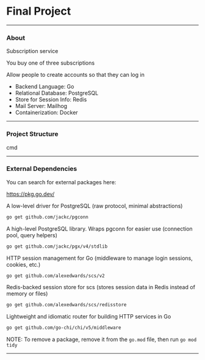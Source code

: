 # Final Project
_______________________________________________________________________________
### About 

Subscription service

You buy one of three subscriptions

Allow people to create accounts so that they can log in

- Backend Language:         Go
- Relational Database:      PostgreSQL
- Store for Session Info:   Redis
- Mail Server:              Mailhog
- Containerization:         Docker

_______________________________________________________________________________
### Project Structure

cmd

_______________________________________________________________________________
### External Dependencies

You can search for external packages here:

https://pkg.go.dev/

A low-level driver for PostgreSQL (raw protocol, minimal abstractions)
```sh
go get github.com/jackc/pgconn
```

A high-level PostgreSQL library. Wraps pgconn for easier use (connection pool, query helpers)
```sh
go get github.com/jackc/pgx/v4/stdlib
```

HTTP session management for Go (middleware to manage login sessions, cookies, etc.)
```sh
go get github.com/alexedwards/scs/v2
```

Redis-backed session store for scs (stores session data 
in Redis instead of memory or files)
```sh
go get github.com/alexedwards/scs/redisstore
```

Lightweight and idiomatic router for building HTTP services in Go
```sh
go get github.com/go-chi/chi/v5/middleware
```

NOTE: To remove a package, remove it from the `go.mod` file,
then run `go mod tidy`

_______________________________________________________________________________
